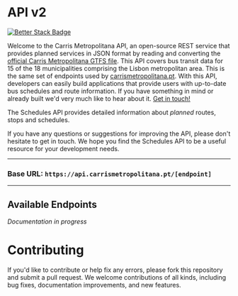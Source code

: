 # API v2

[![Better Stack Badge](https://uptime.betterstack.com/status-badges/v1/monitor/tf3p.svg)](https://status.carrismetropolitana.pt)

Welcome to the Carris Metropolitana API, an open-source REST service that provides planned services in JSON format by reading and converting the [official Carris Metropolitana GTFS file](https://github.com/carrismetropolitana/gtfs). This API covers bus transit
data for 15 of the 18 municipalities comprising the Lisbon metropolitan area. This is the same set of endpoints used by [carrismetropolitana.pt](https://www.carrismetropolitana.pt). With this API, developers can easily build applications that provide
users with up-to-date bus schedules and route information. If you have something in mind or already built we'd very much like to hear about it. [Get in touch!](https://github.com/carrismetropolitana/schedules-api/issues)

The Schedules API provides detailed information about _planned_ routes, stops and schedules.

If you have any questions or suggestions for improving the API, please don't hesitate to get in touch. We hope you find the Schedules API to be a useful resource for your development needs.

---

### Base URL: `https://api.carrismetropolitana.pt/[endpoint]`

---

## Available Endpoints

_Documentation in progress_

# Contributing

If you'd like to contribute or help fix any errors, please fork this repository and submit a pull request. We welcome contributions of all kinds, including bug fixes, documentation improvements, and new features.
